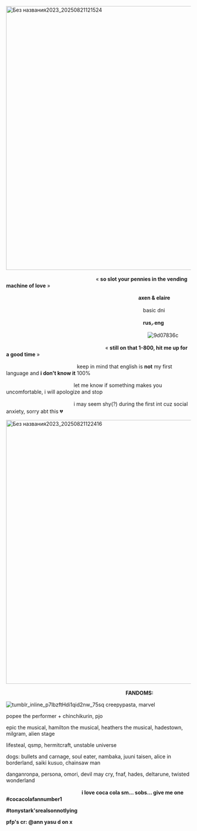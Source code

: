 <img width="3056" height="718" alt="Без названия2023_20250821121524" src="https://github.com/user-attachments/assets/b262ba64-0a82-4a1b-b855-cda9fa25b33a" />

ㅤㅤㅤㅤㅤㅤㅤㅤㅤㅤㅤㅤㅤㅤㅤㅤㅤㅤㅤ« **so slot your pennies in the vending machine of love** »

ㅤㅤㅤㅤㅤㅤㅤㅤㅤㅤㅤㅤㅤㅤㅤㅤㅤㅤㅤㅤㅤㅤㅤㅤㅤㅤㅤㅤ**axen & elaire**

ㅤㅤㅤㅤㅤㅤㅤㅤㅤㅤㅤㅤㅤㅤㅤㅤㅤㅤㅤㅤㅤㅤㅤㅤㅤㅤㅤㅤㅤbasic dni

ㅤㅤㅤㅤㅤㅤㅤㅤㅤㅤㅤㅤㅤㅤㅤㅤㅤㅤㅤㅤㅤㅤㅤㅤㅤㅤㅤㅤㅤ**rus◞ eng**

ㅤㅤㅤㅤㅤㅤㅤㅤㅤㅤㅤㅤㅤㅤㅤㅤㅤㅤㅤㅤㅤㅤㅤㅤㅤㅤㅤㅤㅤㅤ![9d07836c](https://github.com/user-attachments/assets/ddb017a1-87e7-46dc-83a1-c1f2abe3fc55)

ㅤㅤㅤㅤㅤㅤㅤㅤㅤㅤㅤㅤㅤㅤㅤㅤㅤㅤㅤㅤㅤ« **still on that 1-800, hit me up for a good time** »

ㅤㅤㅤㅤㅤㅤㅤㅤㅤㅤㅤㅤㅤㅤㅤkeep in mind that english is **not** my first language and **i don't know it** 100%

ㅤㅤㅤㅤㅤㅤㅤㅤㅤㅤㅤㅤㅤㅤ  let me know if something makes you uncomfortable, i will apologize and stop

ㅤㅤㅤㅤㅤㅤㅤㅤㅤ  ㅤㅤㅤㅤㅤi may seem shy(?) during the first int cuz social anxiety, sorry abt this 💔ㅤㅤㅤㅤ

<img width="3056" height="718" alt="Без названия2023_20250821122416" src="https://github.com/user-attachments/assets/b3374b42-61c3-4e3c-a742-f5891ab8f4d3" />

ㅤㅤㅤㅤㅤㅤㅤㅤㅤㅤㅤㅤㅤㅤㅤㅤㅤㅤㅤㅤㅤㅤㅤㅤㅤ       **FANDOMS:**

![tumblr_inline_p7lbzftHdi1qid2nw_75sq](https://github.com/user-attachments/assets/7cb5f098-f99f-405a-8a60-71e314e28211)
creepypasta, marvel

popee the performer + chinchikurin, pjo

epic the musical, hamilton the musical, heathers the musical, hadestown, milgram, alien stage

lifesteal, qsmp, hermitcraft, unstable universe

dogs: bullets and carnage, soul eater, nambaka, juuni taisen, alice in borderland, saiki kusuo, chainsaw man

danganronpa, persona, omori, devil may cry, fnaf, hades, deltarune, twisted wonderland


ㅤㅤㅤㅤㅤㅤㅤㅤㅤㅤㅤㅤㅤㅤㅤㅤ**i love coca cola sm... sobs... give me one #cocacolafannumber1**

**#tonystark'srealsonnotlying**

**pfp's cr: @ann yasu d on x**
